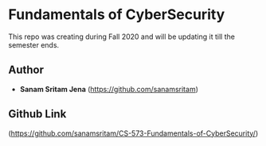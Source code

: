 # Fundamentals of CyberSecurity
This repo was creating during Fall 2020 and will be updating it till the semester ends.

## Author

- **Sanam Sritam Jena**
  (https://github.com/sanamsritam)

## Github Link

(https://github.com/sanamsritam/CS-573-Fundamentals-of-CyberSecurity/)
